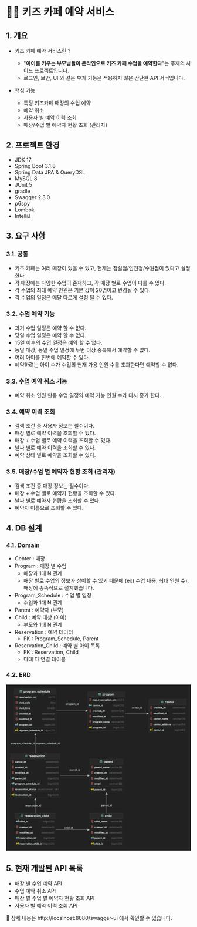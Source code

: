 # 👋🏻 키즈 카페 예약 서비스

## 1. 개요
- 키즈 카페 예약 서비스린 ?
  - "**아이를 키우는 부모님들이 온라인으로 키즈 카페 수업을 예약한다**"는 주제의 사이드 프로젝트입니다. 
  - 로그인, 보안, UI 와 같은 부가 기능은 적용하지 않은 간단한 API 서버입니다.
    
- 핵심 기능
  - 특정 키즈카페 매장의 수업 예약
  - 예약 취소
  - 사용자 별 예약 이력 조회
  - 매장/수업 별 에약자 현황 조회 (관리자)

## 2. 프로젝트 환경 
- JDK 17
- Spring Boot 3.1.8
- Spring Data JPA & QueryDSL
- MySQL 8
- JUnit 5
- gradle
- Swagger 2.3.0
- p6spy
- Lombok
- IntelliJ

## 3. 요구 사항
### 3.1. 공통 
- 키즈 카페는 여러 매장이 있을 수 있고, 현재는 잠실점/인천점/수원점이 있다고 설정한다.
- 각 매장에는 다양한 수업이 존재하고, 각 매장 별로 수업이 다를 수 있다.
- 각 수업의 최대 예약 인원은 기본 값이 20명이고 변경될 수 있다.
- 각 수업의 일정은 매달 다르게 설정 될 수 있다.

### 3.2. 수업 예약 기능
- 과거 수업 일정은 예약 할 수 없다. 
- 당일 수업 일정은 예약 할 수 없다. 
- 15일 이후의 수업 일정은 예약 할 수 없다.
- 동일 매장, 동일 수업 일정에 두번 이상 중복해서 예약할 수 없다.
- 여러 아이를 한번에 예약할 수 있다.
- 예약하려는 아이 수가 수업의 현재 가용 인원 수를 초과한다면 예약할 수 없다.  

### 3.3. 수업 예약 취소 기능 
- 예약 취소 인원 만큼 수업 일정의 예약 가능 인원 수가 다시 증가 한다.

### 3.4. 예약 이력 조회
- 검색 조건 중 사용자 정보는 필수이다.
- 매장 별로 예약 이력을 조회할 수 있다.
- 매장 + 수업 별로 예약 이력을 조회할 수 있다.
- 날짜 별로 예약 이력을 조회할 수 있다. 
- 예약 상태 별로 예약을 조회할 수 있다.

### 3.5. 매장/수업 별 예약자 현황 조회 (관리자)
- 검색 조건 중 매장 정보는 필수이다.
- 매장 + 수업 별로 예약자 현황을 조회할 수 있다.
- 날짜 별로 예약자 현황을 조회할 수 있다.
- 예약자 이름으로 조회할 수 있다.

## 4. DB 설계
### 4.1. Domain 
- Center : 매장 
- Program : 매장 별 수업 
   - 매장과 1대 N 관계
   - 매장 별로 수업의 정보가 상이할 수 있기 때문에 (ex) 수업 내용, 최대 인원 수), 매장에 종속적으로 설계했습니다.
- Program_Schedule : 수업 별 일정 
   - 수업과 1대 N 관계
- Parent : 예약자 (부모) 
- Child : 예약 대상 (아이)
   - 부모와 1대 N 관계
- Reservation : 예약 데이터 
   - FK : Program_Schedule, Parent
- Reservation_Child : 예약 별 아이 목록 
   - FK : Reservation, Child
   - 다대 다 연결 테이블
   
### 4.2. ERD
![ERD.png](ERD.png)

## 5. 현재 개발된 API 목록
- 매장 별 수업 예약 API
- 수업 예약 취소 API 
- 매장 별 수업 별 예약자 현황 조회 API
- 사용자 별 예약 이력 조회 API

📌 상세 내용은 http://localhost:8080/swagger-ui 에서 확인할 수 있습니다. 




